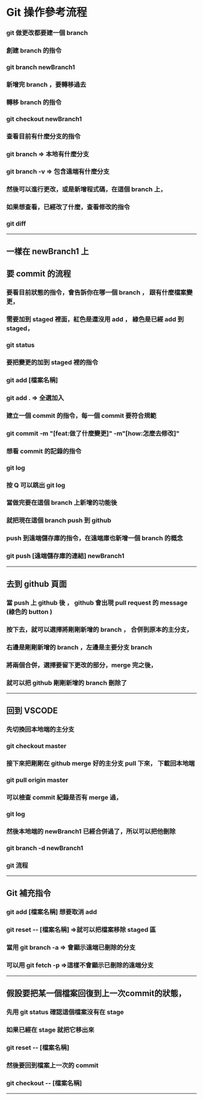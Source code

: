 # Git 操作參考流程
### git 做更改都要建一個 branch
### 創建 branch 的指令
### git branch newBranch1
### 新增完 branch ，要轉移過去
### 轉移 branch 的指令
### git checkout newBranch1
### 查看目前有什麼分支的指令
### git branch => 本地有什麼分支
### git branch -v => 包含遠端有什麼分支
### 然後可以進行更改，或是新增程式碼，在這個 branch 上，
### 如果想查看，已經改了什麼，查看修改的指令
### git diff

---
## 一樣在 newBranch1 上
## 要 commit 的流程
### 要看目前狀態的指令，會告訴你在哪一個 branch ， 跟有什麼檔案變更，
### 需要加到 staged 裡面，紅色是還沒用 add ， 綠色是已經 add 到 staged，
### git status
### 要把變更的加到 staged 裡的指令
### git add [檔案名稱]
### git add . => 全選加入
### 建立一個 commit 的指令，每一個 commit 要符合規範
### git commit -m "[feat:做了什麼變更]" -m"[how:怎麼去修改]"
### 想看 commit 的記錄的指令
### git log
### 按 Q 可以跳出 git log
### 當做完要在這個 branch 上新增的功能後
### 就把現在這個 branch push 到 github
### push 到遠端儲存庫的指令，在遠端庫也新增一個 branch 的概念
### git push [遠端儲存庫的連結] newBranch1
---
## 去到 github 頁面
### 當 push 上 github 後 ， github 會出現 pull request 的 message (綠色的 button )
### 按下去，就可以選擇將剛剛新增的 branch ， 合併到原本的主分支，
### 右邊是剛剛新增的 branch ，左邊是主要分支 branch
### 將兩個合併，選擇要留下更改的部分，merge 完之後，
### 就可以把 github 剛剛新增的 branch 刪除了
---
## 回到 VSCODE
### 先切換回本地端的主分支
### git checkout master
### 接下來把剛剛在 github merge 好的主分支 pull 下來， 下載回本地端
### git pull origin master
### 可以檢查 commit 紀錄是否有 merge 過，
### git log
### 然後本地端的 newBranch1 已經合併過了，所以可以把他刪除
### git branch -d newBranch1
### git 流程
---
## Git 補充指令
### git add [檔案名稱] 想要取消 add
### git reset -- [檔案名稱]  =>就可以把檔案移除 staged 區
### 當用 git branch -a => 會顯示遠端已刪除的分支
### 可以用 git fetch -p =>這樣不會顯示已刪除的遠端分支
---
## 假設要把某一個檔案回復到上一次commit的狀態，
### 先用 git status 確認這個檔案沒有在 stage
### 如果已經在 stage 就把它移出來
### git reset -- [檔案名稱]
### 然後要回到檔案上一次的 commit
### git checkout -- [檔案名稱]
---
##